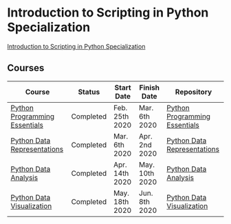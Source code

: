 # Introduction to Scripting in Python Specialization 
[Introduction to Scripting in Python Specialization](https://www.coursera.org/specializations/introduction-scripting-in-python)

## Courses

| Course | Status | Start Date | Finish Date | Repository
-------- | ------ | ---------- | ----------- | ----------
[Python Programming Essentials](https://www.coursera.org/learn/python-programming/home/welcome) | Completed | Feb. 25th 2020 | Mar. 6th 2020 | [Python Programming Essentials](https://github.com/iamieht/intro-scripting-in-python-specialization/tree/master/Python-Programming-Essentials)
[Python Data Representations](https://www.coursera.org/learn/python-representation/home/welcome) | Completed | Mar. 6th 2020 | Apr. 2nd 2020 | [Python Data Representations](https://github.com/iamieht/intro-scripting-in-python-specialization/tree/master/Python-Data-Representations)
[Python Data Analysis](https://www.coursera.org/learn/python-analysis) | Completed | Apr. 14th 2020 | May. 10th 2020 | [Python Data Analysis](https://github.com/iamieht/intro-scripting-in-python-specialization/tree/master/Python-Data-Analysis)
[Python Data Visualization](https://www.coursera.org/learn/python-visualization) | Completed | May. 18th 2020 | Jun. 8th 2020 | [Python Data Visualization](https://github.com/iamieht/intro-scripting-in-python-specialization/tree/master/Python-Data-Visualization)
